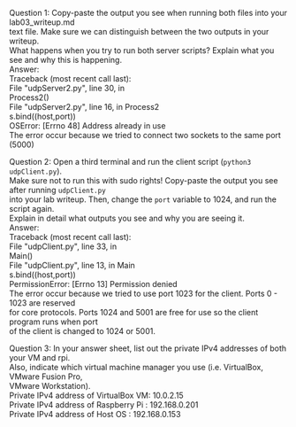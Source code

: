 Question 1: Copy-paste the output you see when running both files into your lab03_writeup.md   
text file. Make sure we can distinguish between the two outputs in your writeup.   
What happens when you try to run   both server scripts? Explain what you see and why this is happening.   
Answer:  
Traceback (most recent call last):  
	File "udpServer2.py", line 30, in <module>  
		Process2()  
	File "udpServer2.py", line 16, in Process2  
		s.bind((host,port))  
OSError: [Errno 48] Address already in use  
The error occur because we tried to connect two sockets to the same port (5000)  
  
Question 2: Open a third terminal and run the client script (`python3 udpClient.py`).   
Make sure not to run this with sudo rights! Copy-paste the output you see after running `udpClient.py`  
into your lab writeup. Then, change the `port` variable to 1024, and run the script again.   
Explain in detail what outputs you see and why you are seeing it.  
Answer:  
Traceback (most recent call last):  
	File "udpClient.py", line 33, in <module>  
		Main()  
	File "udpClient.py", line 13, in Main  
		s.bind((host,port))  
PermissionError: [Errno 13] Permission denied  
The error occur because we tried to use port 1023 for the client. Ports 0 - 1023 are reserved  
for core protocols. Ports 1024 and 5001 are free for use so the client program runs when port   
of the client is changed to 1024 or 5001.  

Question 3: In your answer sheet, list out the private IPv4 addresses of both your VM and rpi.  
Also, indicate which virtual machine manager you use (i.e. VirtualBox, VMware Fusion Pro,  
VMware Workstation).  
Private IPv4 address of VirtualBox VM: 10.0.2.15  
Private IPv4 address of Raspberry Pi : 192.168.0.201   
Private IPv4 address of Host OS      : 192.168.0.153   
